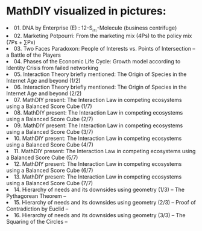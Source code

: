 <h1>MathDIY visualized in pictures:</h1>
<li>01. DNA by Enterprise (E) : 12-S<sub>🄔</sub>-Molecule (business centrifuge)</li>
<li>02. Marketing Potpourri: From the marketing mix (4Ps) to the policy mix (7Ps + ∑Px)</li>
<li>03. Two Faces Paradoxon: People of Interests vs. Points of Intersection – a Battle of the Players</li>
<li>04. Phases of the Economic Life Cycle: Growth model according to Identity Crisis from failed networking</li>
<li>05. Interaction Theory briefly mentioned: The Origin of Species in the Internet Age and beyond (1/2)</li>
<li>06. Interaction Theory briefly mentioned: The Origin of Species in the Internet Age and beyond (2/2)</li>
<li>07. MathDIY present: The Interaction Law in competing ecosystems using a Balanced Score Cube (1/7)</li>
<li>08. MathDIY present: The Interaction Law in competing ecosystems using a Balanced Score Cube (2/7)</li>
<li>09. MathDIY present: The Interaction Law in competing ecosystems using a Balanced Score Cube (3/7)</li>
<li>10. MathDIY present: The Interaction Law in competing ecosystems using a Balanced Score Cube (4/7)</li>
<li>11. MathDIY present: The Interaction Law in competing ecosystems using a Balanced Score Cube (5/7)</li>
<li>12. MathDIY present: The Interaction Law in competing ecosystems using a Balanced Score Cube (6/7)</li>
<li>13. MathDIY present: The Interaction Law in competing ecosystems using a Balanced Score Cube (7/7)</li>
<li>14. Hierarchy of needs and its downsides using geometry (1/3) – The Pythagorean Theorem – </li>
<li>15. Hierarchy of needs and its downsides using geometry (2/3) – Proof of Contradiction by Euclid – </li>
<li>16. Hierarchy of needs and its downsides using geometry (3/3) – The Squaring of the Circles – </li>
